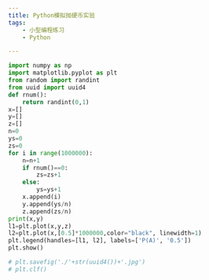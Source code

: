 ```yaml
---
title: Python模拟抛硬币实验
tags:
    - 小型编程练习
    - Python

---
```


```python
import numpy as np
import matplotlib.pyplot as plt
from random import randint
from uuid import uuid4
def rnum():
    return randint(0,1)
x=[]
y=[]
z=[]
n=0
ys=0
zs=0
for i in range(1000000):
    n=n+1
    if rnum()==0:
        zs=zs+1
    else:
        ys=ys+1
    x.append(i)
    y.append(ys/n)
    z.append(zs/n)
print(x,y)
l1=plt.plot(x,y,z)
l2=plt.plot(x,[0.5]*1000000,color="black", linewidth=1)
plt.legend(handles=[l1, l2], labels=['P(A)', '0.5'])
plt.show()

# plt.savefig('./'+str(uuid4())+'.jpg')
# plt.clf()
```


<script src="https://giscus.app/client.js"
    data-repo="liuzihaohao/liuzihaohao.github.io"
    data-repo-id="R_kgDOI3HDkw"
    data-category="Announcements"
    data-category-id="DIC_kwDOI3HDk84CT4T2"
    data-mapping="pathname"
    data-strict="1"
    data-reactions-enabled="1"
    data-emit-metadata="0"
    data-input-position="top"
    data-theme="preferred_color_scheme"
    data-lang="zh-CN"
    data-loading="lazy"
    crossorigin="anonymous"
    async>
</script>
